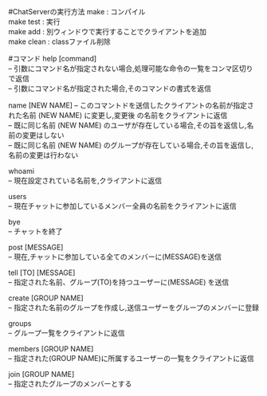 #ChatServerの実行方法
make : コンパイル  
make test : 実行  
make add : 別ウィンドウで実行することでクライアントを追加  
make clean : classファイル削除

#コマンド
help [command]  
– 引数にコマンド名が指定されない場合,処理可能な命令の一覧をコンマ区切りで返信  
– 引数にコマンド名が指定された場合,そのコマンドの書式を返信

name [NEW NAME]
– このコマントドを送信したクライアントの名前が指定された名前 (NEW NAME) に変更し,変更後 の名前をクライアントに返信  
– 既に同じ名前 (NEW NAME) のユーザが存在している場合,その旨を返信し,名前の変更はしない  
– 既に同じ名前 (NEW NAME) のグループが存在している場合,その旨を返信し,名前の変更は行わない

whoami  
– 現在設定されている名前を,クライアントに返信

users  
– 現在チャットに参加しているメンバー全員の名前をクライアントに返信

bye  
– チャットを終了

post [MESSAGE]  
– 現在,チャットに参加している全てのメンバーに(MESSAGE)を送信

tell [TO] [MESSAGE]  
– 指定された名前、グループ(TO)を持つユーザーに(MESSAGE) を送信

create [GROUP NAME]  
– 指定された名前のグループを作成し,送信ユーザーをグループのメンバーに登録

groups  
– グループ一覧をクライアントに返信

members [GROUP NAME]  
– 指定された(GROUP NAME)に所属するユーザーの一覧をクライアントに返信

join [GROUP NAME]  
– 指定されたグループのメンバーとする
